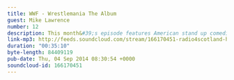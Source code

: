 ```yaml
---
title: WWF - Wrestlemania The Album
guest: Mike Lawrence
number: 12
description: This month&#39;s episode features American stand up comedian Mike Lawrence, brother of Jennifer Lawrence, as we tear through Simon Cowell&#39;s magnum opus; WWF - Wrestlemania.
link-mp3: http://feeds.soundcloud.com/stream/166170451-radio4scotland-hmm-interesting-choice-ep12-wrestlemania.mp3
duration: "00:35:10"
byte-length: 84409119
pub-date: Thu, 04 Sep 2014 08:30:54 +0000
soundcloud-id: 166170451
---
```

